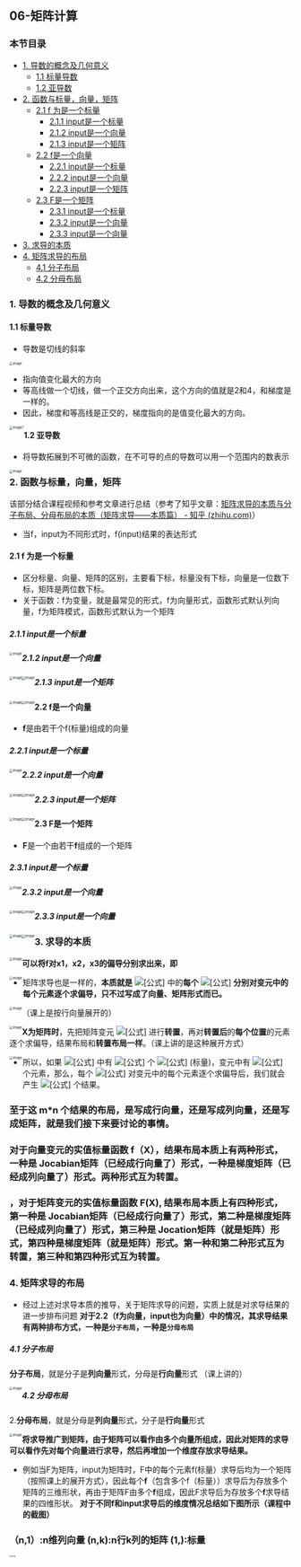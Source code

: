 ## 06-矩阵计算

### 本节目录

- [1. 导数的概念及几何意义](#1-导数的概念及几何意义)
  - [1.1 标量导数](#11-标量导数)
  - [1.2 亚导数](#12-亚导数)
- [2. 函数与标量，向量，矩阵](#2-函数与标量向量矩阵)
  - [2.1 f 为是一个标量](#21-f-为是一个标量)
    - [2.1.1 input是一个标量](#211-input是一个标量)
    - [2.1.2 input是一个向量](#212-input是一个向量)
    - [2.1.3 input是一个矩阵](#213-input是一个矩阵)
  - [2.2 f是一个向量](#22-f是一个向量)
    - [2.2.1 input是一个标量](#221-input是一个标量)
    - [2.2.2 input是一个向量](#222-input是一个向量)
    - [2.2.3 input是一个矩阵](#223-input是一个矩阵)
  - [2.3 F是一个矩阵](#23-f是一个矩阵)
    - [2.3.1 input是一个标量](#231-input是一个标量)
    - [2.3.2 input是一个向量](#232-input是一个向量)
    - [2.3.3 input是一个向量](#233-input是一个向量)
- [3. 求导的本质](#3-求导的本质)
- [4. 矩阵求导的布局](#4-矩阵求导的布局)
    - [4.1 分子布局](#41-分子布局)
    - [4.2 分母布局](#42-分母布局)

### 1. 导数的概念及几何意义

#### 1.1 标量导数

+ 导数是切线的斜率

<img src="../imgs/06/06-01.png" alt="image" style="zoom: 40%;" />

+ 指向值变化最大的方向
+ 等高线做一个切线，做一个正交方向出来，这个方向的值就是2和4，和梯度是一样的。
+ 因此，梯度和等高线是正交的，梯度指向的是值变化最大的方向。

<img src="../imgs/06/06-02.png" alt="image7" style="zoom: 40%; float: left;" />

#### 1.2 亚导数

+ 将导数拓展到不可微的函数，在不可导的点的导数可以用一个范围内的数表示

<img src="../imgs/06/06-03.png" alt="image" style="zoom: 40%; float: left;" />

### 2. 函数与标量，向量，矩阵

该部分结合课程视频和参考文章进行总结（参考了知乎文章：[矩阵求导的本质与分子布局、分母布局的本质（矩阵求导——本质篇） - 知乎 (zhihu.com)](https://zhuanlan.zhihu.com/p/263777564)）
+ 当f，input为不同形式时，f(input)结果的表达形式

#### 2.1 f 为是一个标量
+ 区分标量、向量、矩阵的区别，主要看下标，标量没有下标，向量是一位数下标，矩阵是两位数下标。
+ 关于函数：f为变量，就是最常见的形式，f为向量形式，函数形式默认列向量，f为矩阵模式，函数形式默认为一个矩阵

##### 2.1.1 input是一个标量

<img src="../imgs/06/06-04.png" alt="image" style="zoom:40%;float:left" />

##### 2.1.2 input是一个向量

<img src="../imgs/06/06-05.png" alt="image" style="zoom:40%;float:left" />

<img src="../imgs/06/06-06.png" alt="image" style="zoom: 40%; float: left;" />

##### 2.1.3 input是一个矩阵

<img src="../imgs/06/06-07.png" alt="image" style="zoom:40%;float:left" />

<img src="../imgs/06/06-08.png" alt="image" style="zoom:40%;float:left" />

#### 2.2 f是一个向量

+ **f**是由若干个f(标量)组成的向量

##### 2.2.1 input是一个标量

<img src="../imgs/06/06-09.png" alt="image" style="zoom: 40%;float:left" />

##### 2.2.2 input是一个向量

<img src="../imgs/06/06-10.png" alt="image" style="zoom:40%;float:left" />

<img src="../imgs/06/06-11.png" alt="image" style="zoom:40%;float:left" />

##### 2.2.3 input是一个矩阵

<img src="../imgs/06/06-12.png" alt="image" style="zoom:40%;float:left" />

<img src="../imgs/06/06-13.png" alt="image" style="zoom:40%;float:left" />

#### 2.3 F是一个矩阵

+ **F**是一个由若干**f**组成的一个矩阵

##### 2.3.1 input是一个标量

<img src="../imgs/06/06-14.png" alt="image" style="zoom:40%;float:left" />

##### 2.3.2 input是一个向量

<img src="../imgs/06/06-15.png" alt="image" style="zoom:40%;float:left" />

<img src="../imgs/06/06-16.png" alt="image" style="zoom:40%;float:left" />

##### 2.3.3 input是一个向量

<img src="../imgs/06/06-17.png" alt="image" style="zoom:40%;float:left" />

<img src="../imgs/06/06-18.png" alt="image" style="zoom:40%;float:left" />

### 3. 求导的本质

<img src="../imgs/06/06-19.png" alt="image" style="zoom:40%;float:left" />

**可以将f对x1，x2，x3的偏导分别求出来，即**

<img src="../imgs/06/06-20.png" alt="image" style="zoom:40%;float:left" />

+ 矩阵求导也是一样的，**本质就是** ![[公式]](https://www.zhihu.com/equation?tex=%5Ctext%7Bfunction%7D) 中的**每个** ![[公式]](https://www.zhihu.com/equation?tex=f) **分别对变元中的每个元素逐个求偏导，只不过写成了向量、矩阵形式而已。**

<img src="../imgs/06/06-21.png" alt="image" style="zoom:40%;float:left" />

（课上是按行向量展开的）

<img src="../imgs/06/06-22.png" alt="image" style="zoom:40%;float:left" />

**X为矩阵时**，先把矩阵变元 ![[公式]](https://www.zhihu.com/equation?tex=%5Cpmb%7BX%7D) 进行**转置**，再对**转置后**的**每个位置**的元素逐个求偏导，结果布局和**转置布局一样**。（课上讲的是这种展开方式）

<img src="../imgs/06/06-23.png" alt="image" style="zoom:40%;float:left" />

+ 所以，如果 ![[公式]](https://www.zhihu.com/equation?tex=%5Ctext%7Bfunction%7D) 中有 ![[公式]](https://www.zhihu.com/equation?tex=m) 个 ![[公式]](https://www.zhihu.com/equation?tex=f) (标量)，变元中有 ![[公式]](https://www.zhihu.com/equation?tex=n) 个元素，那么，每个 ![[公式]](https://www.zhihu.com/equation?tex=f) 对变元中的每个元素逐个求偏导后，我们就会产生 ![[公式]](https://www.zhihu.com/equation?tex=m+%5Ctimes+n) 个结果。

 ### 至于这 m*n 个结果的布局，是写成行向量，还是写成列向量，还是写成矩阵，就是我们接下来要讨论的事情。
 ### 对于向量变元的实值标量函数 f（X），结果布局本质上有两种形式，一种是 Jocabian矩阵（已经成行向量了）形式，一种是梯度矩阵（已经成列向量了）形式。两种形式互为转置。
 ### ，对于矩阵变元的实值标量函数 F(X), 结果布局本质上有四种形式，第一种是 Jocabian矩阵（已经成行向量了）形式，第二种是梯度矩阵（已经成列向量了）形式，第三种是  Jocation矩阵（就是矩阵）形式，第四种是梯度矩阵（就是矩阵）形式。第一种和第二种形式互为转置，第三种和第四种形式互为转置。

### 4. 矩阵求导的布局
+ 经过上述对求导本质的推导，关于矩阵求导的问题，实质上就是对求导结果的进一步排布问题
**对于2.2（f为向量，input也为向量）中的情况，其求导结果有两种排布方式，一种是`分子布局`，一种是`分母布局`**

##### 4.1 分子布局
**分子布局**，就是分子是**列向量**形式，分母是**行向量**形式 （课上讲的）

<img src="../imgs/06/06-24.png" alt="image" style="zoom:40%;float:left" />

##### 4.2 分母布局
2.**分母布局**，就是分母是**列向量**形式，分子是**行向量**形式

<img src="../imgs/06/06-25.png" alt="image" style="zoom:40%;float:left;" />

**将求导推广到矩阵，由于矩阵可以看作由多个向量所组成，因此对矩阵的求导可以看作先对每个向量进行求导，然后再增加一个维度存放求导结果。**

+  例如当F为矩阵，input为矩阵时，F中的每个元素f(标量）求导后均为一个矩阵（按照课上的展开方式），因此每个**f**（包含多个f（标量））求导后为存放多个矩阵的三维形状，再由于矩阵F由多个**f**组成，因此F求导后为存放多个**f**求导结果的四维形状。
**对于不同f和input求导后的维度情况总结如下图所示（课程中的截图）**
### （n,1）:n维列向量       (n,k):n行k列的矩阵      (1,):标量
<img src="../imgs/06/06-26.png" alt="image" style="zoom: 20%; float: left;" />
